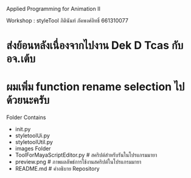 Applied Programming for Animation II

Workshop : styleTool ภิตินันท์ ภัคพงศ์อิทธิ์ 661310077
# ส่งย้อนหลังเนื่องจากไปงาน Dek D Tcas กับ อจ.เต้บ
# ผมเพิ่ม function rename selection ไปด้วยนะครับ

Folder Contains

- init.py
- styletoolUi.py
- styletoolUtil.py
- images Folder
- ToolForMayaScriptEditor.py # สคริปต์สำหรับรันในโปรแกรมมายา
- preview.png # ภาพผลลัพธ์การใช้งานสคริปต์ในโปรแกรมมายา
- README.md # คำอธิบาย Repository
